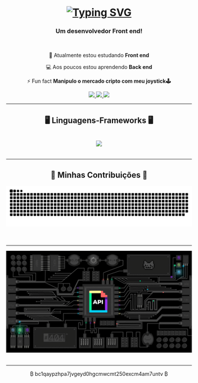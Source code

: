 <h1 align="center">
  <a href="https://git.io/typing-svg"
    ><img
      src="https://readme-typing-svg.demolab.com?font=Fira+Code&weight=500&size=30&pause=1000&center=true&vCenter=true&width=500&height=70&lines=Ol%C3%A1+%F0%9F%91%8B;Eu+sou+o+Arisnaldo!"
      alt="Typing SVG"
  /></a>
</h1>

<h3 align="center">Um desenvolvedor Front end!</h3>

<br />

<div align="center">
 
  📖 Atualmente estou estudando **Front end** 
  
 💻 Aos poucos estou aprendendo **Back end** 
 
 ⚡ Fun fact **Manipulo o mercado cripto com meu joystick🕹️**
 
</div>
<div align="center">
  <a href="mailto:arisnaldo@alu.ufc.br">
    <img src="https://img.shields.io/badge/Gmail-333333?style=for-the-badge&logo=gmail&logoColor=red"/>
  </a>
  <a href="https://www.linkedin.com/in/arisnaldo-rodrigues-598254237/" target="_blank">
    <img src="https://img.shields.io/badge/LinkedIn-0077B5?style=for-the-badge&logo=linkedin&logoColor=white" target="_blank"/>
  </a>
  <a href="" target="_blank">
    <img src="https://img.shields.io/badge/Portfolio-FF5722?style=for-the-badge&logo=todoist&logoColor=white" target="_blank"/>
  </a>
</div>
<hr />
<h2 align="center">🖥️ Linguagens-Frameworks 🖥️</h2>
<br />
<div align="center">
  <img src="https://skillicons.dev/icons?i=html,css,javascript,php,github,mysql,vscode,git"/>
</div>

<br />
<hr />

<div align="center">
  <h2>🐍 Minhas Contribuições 🐍</h2>
  <img alt="snake eating my contributions" src="https://raw.githubusercontent.com/ar1snaldo/ar1snaldo/output/github-contribution-grid-snake.svg"/>
  <br /><br /><br/>
</div>

<hr/>
<div align="center">
 
  <img src="/assets/gifzao.gif"/>
  
</div>

<br />
<hr/>
<div align="center">
  <p>&#x20BF; bc1qaypzhpa7jvgeyd0hgcmwcmt250excm4am7untv &#x20BF;</p>
</div>

